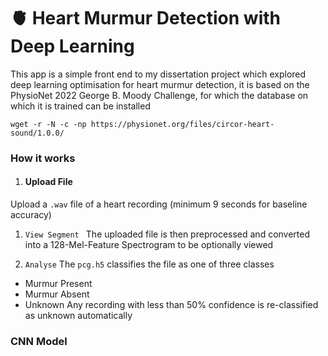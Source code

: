# 🫀 Heart Murmur Detection with Deep Learning

This app is a simple front end to my dissertation project which explored deep learning optimisation for heart murmur detection, it is based on the PhysioNet 2022 George B. Moody Challenge, for which the database on which it is trained can be installed 
```
wget -r -N -c -np https://physionet.org/files/circor-heart-sound/1.0.0/
```



### How it works 
1. #### Upload File
Upload a ```.wav``` file of a heart recording (minimum 9 seconds for baseline accuracy)

1. ```View Segment ```
The uploaded file is then preprocessed and converted into a 128-Mel-Feature Spectrogram to be optionally viewed
   

2. ```Analyse```
The ```pcg.h5``` classifies the file as one of three classes 
- Murmur Present
- Murmur Absent
- Unknown 
Any recording with less than 50% confidence is re-classified as unknown automatically 

### CNN Model 


  

